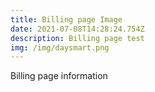 ```yaml
---
title: Billing page Image
date: 2021-07-08T14:28:24.754Z
description: Billing page test
img: /img/daysmart.png
---
```

Billing page information
